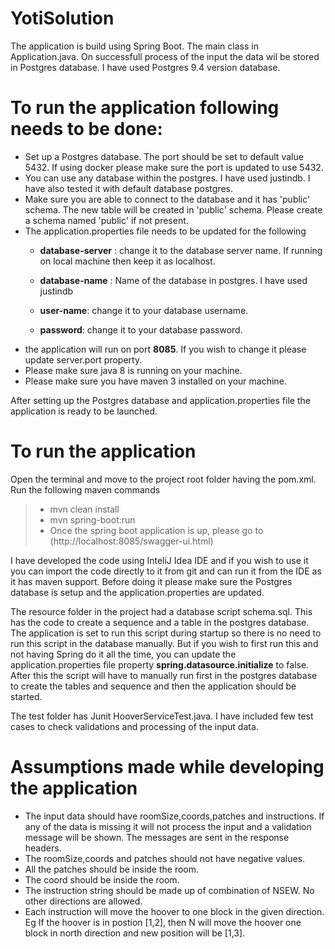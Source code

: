 # YotiSolution
The application is build using Spring Boot. The main class in Application.java. On successfull process of the input the data wil be stored in Postgres database. I have used Postgres 9.4 version database.

To run the application following needs to be done:
=====

 * Set up a Postgres database. The port should be set to default value 5432. If using docker please make sure the port is updated to use 5432.
 * You can use any database within the postgres. I have used justindb. I have also tested it with default database postgres.
 * Make sure you are able to connect to the database and it has 'public' schema. The new table will be created in 'public' schema. Please create a schema named 'public' if not present.
 * The application.properties file needs to be updated for the following 
    * __database-server__ : change it to the database server name. If running on local machine then keep it as localhost.

    * __database-name__ : Name of the database in postgres. I have used justindb

    * __user-name__: change it to your database username.

    * __password__: change it to your database password.
 * the application will run on port __8085__. If you wish to change it please update server.port property.
 * Please make sure java 8 is running on your machine.
 * Please make sure you have maven 3  installed on your machine.

After setting up the Postgres database and application.properties file the application is ready to be launched.

To run the application
====
Open the terminal and move to the project root folder having the pom.xml.
Run the following maven commands
> * mvn clean install
> * mvn spring-boot:run
> * Once the spring boot application is up, please go to (http://localhost:8085/swagger-ui.html)

I have developed the code using InteliJ Idea IDE and if you wish to use it you can import the code directly to it from git and can run it from the IDE as it has maven support. Before doing it please make sure the Postgres database is setup and the application.properties are updated.

The resource folder in the project had a database script schema.sql. This has the code to create a sequence and a table in the postgres database. The application is set to run this script during startup so there is no need to run this script in the database manually. But if you wish to first run this and not having Spring do it all the time, you can update the application.properties file property __spring.datasource.initialize__ to false.
After this the script will have to manually run first in the postgres database to create the tables and sequence and then the application should be started.

The test folder has Junit HooverServiceTest.java.
I have included few test cases to check validations and processing of the input data.

Assumptions made while developing the application
====
 * The input data should have roomSize,coords,patches and instructions. If any of the data is missing it will not process the input and a validation message will be shown. The messages are sent in the response headers.
 * The roomSize,coords and patches should not have negative values.
 * All the patches should be inside the room.
 * The coord should be inside the room.
 * The instruction string should be made up of combination of NSEW. No other directions are allowed.
 * Each instruction will move the hoover to one block in the given direction. Eg If the hoover is in postion [1,2], then N will move the hoover one block in north direction and new position will be [1,3].



